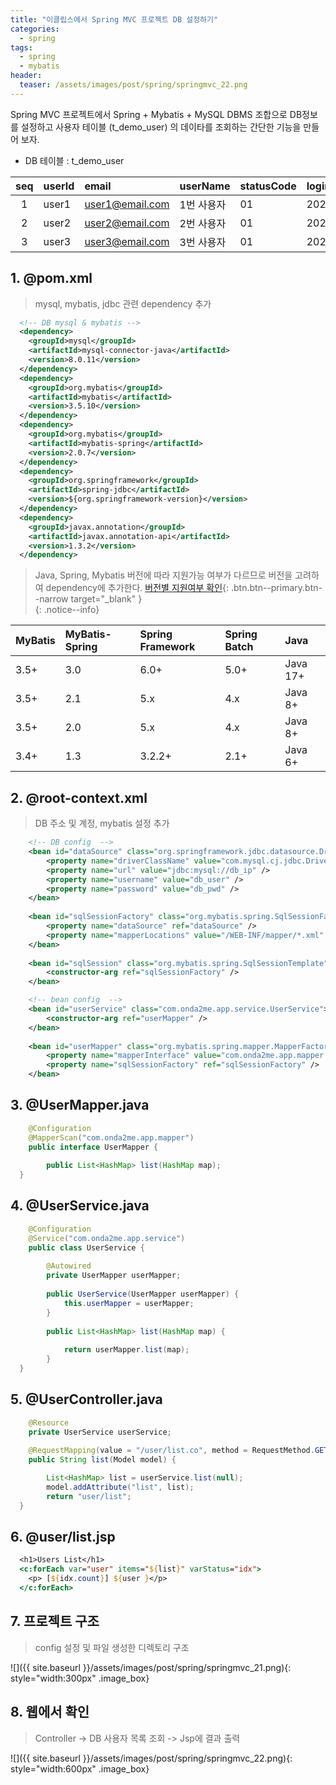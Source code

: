 ```yaml
---
title: "이클립스에서 Spring MVC 프로젝트 DB 설정하기"
categories: 
  - spring
tags:
  - spring
  - mybatis
header:
  teaser: /assets/images/post/spring/springmvc_22.png  
---
```


Spring MVC 프로젝트에서 Spring + Mybatis + MySQL DBMS 조합으로
DB정보를 설정하고 사용자 테이블 (t_demo_user) 의 데이타를 조회하는 간단한 기능을 만들어 보자.


+ DB 테이블 : t_demo_user    
  
| seq | userId | email | userName | statusCode | loginYmd |  
| :--: | :-- | :-- | :-- | :-- | :-- |      
| 1 | user1 | user1@email.com | 1번 사용자 | 01 | 20200101 |
| 2 | user2 | user2@email.com | 2번 사용자 | 01 | 20220202 |
| 3 | user3 | user3@email.com | 3번 사용자 | 01 | 20220303 |   

## 1. @pom.xml 
> mysql, mybatis, jdbc 관련 dependency 추가

``` xml
  <!-- DB mysql & mybatis -->
  <dependency>
    <groupId>mysql</groupId>
    <artifactId>mysql-connector-java</artifactId>
    <version>8.0.11</version>
  </dependency>    
  <dependency>
    <groupId>org.mybatis</groupId>
    <artifactId>mybatis</artifactId>
    <version>3.5.10</version>
  </dependency>
  <dependency>
    <groupId>org.mybatis</groupId>
    <artifactId>mybatis-spring</artifactId>
    <version>2.0.7</version>
  </dependency>
  <dependency>
    <groupId>org.springframework</groupId>
    <artifactId>spring-jdbc</artifactId>
    <version>${org.springframework-version}</version>
  </dependency>
  <dependency>
    <groupId>javax.annotation</groupId>
    <artifactId>javax.annotation-api</artifactId>
    <version>1.3.2</version>
  </dependency>
```    

>  Java, Spring, Mybatis 버전에 따라 지원가능 여부가 다르므로 버전을 고려하여 dependency에 추가한다. 
[버전별 지원여부 확인](http://mybatis.org/spring/ko/index.html){: .btn.btn--primary.btn--narrow target="_blank" }   
{: .notice--info}

| MyBatis | MyBatis-Spring | Spring Framework | Spring Batch | Java |    
| :-- | :-- | :-- | :-- | :-- |     
| 3.5+ | 3.0 | 6.0+ | 5.0+ | Java 17+ |
| 3.5+ | 2.1 | 5.x | 4.x | Java 8+ |
| 3.5+ | 2.0 | 5.x | 4.x | Java 8+ |
| 3.4+ | 1.3 | 3.2.2+ | 2.1+ | Java 6+ |  

## 2. @root-context.xml
> DB 주소 및 계정, mybatis 설정 추가

``` xml	
    <!-- DB config  --> 
    <bean id="dataSource" class="org.springframework.jdbc.datasource.DriverManagerDataSource" > 
        <property name="driverClassName" value="com.mysql.cj.jdbc.Driver" />    
        <property name="url" value="jdbc:mysql://db_ip" />
        <property name="username" value="db_user" />
        <property name="password" value="db_pwd" />
    </bean> 
    
    <bean id="sqlSessionFactory" class="org.mybatis.spring.SqlSessionFactoryBean">
        <property name="dataSource" ref="dataSource" />
        <property name="mapperLocations" value="/WEB-INF/mapper/*.xml" />
    </bean> 
                    
    <bean id="sqlSession" class="org.mybatis.spring.SqlSessionTemplate">
        <constructor-arg ref="sqlSessionFactory" />
    </bean> 

    <!-- bean config  --> 
    <bean id="userService" class="com.onda2me.app.service.UserService">
        <constructor-arg ref="userMapper" />
    </bean>
    
    <bean id="userMapper" class="org.mybatis.spring.mapper.MapperFactoryBean">
        <property name="mapperInterface" value="com.onda2me.app.mapper.UserMapper" />
        <property name="sqlSessionFactory" ref="sqlSessionFactory" />
    </bean>
```
## 3. @UserMapper.java
``` java
	@Configuration
	@MapperScan("com.onda2me.app.mapper")
	public interface UserMapper {
		
		public List<HashMap> list(HashMap map);
  }
```

## 4. @UserService.java
``` java
	@Configuration
	@Service("com.onda2me.app.service")
	public class UserService {
	
		@Autowired 
		private UserMapper userMapper;
		
		public UserService(UserMapper userMapper) {
			this.userMapper = userMapper;
		}
		
		public List<HashMap> list(HashMap map) {
			
			return userMapper.list(map);
		}
  }
```
## 5. @UserController.java
``` java
	@Resource
	private UserService userService;	
	
	@RequestMapping(value = "/user/list.co", method = RequestMethod.GET)
	public String list(Model model) {

		List<HashMap> list = userService.list(null);
		model.addAttribute("list", list);
		return "user/list";
  }
```

## 6. @user/list.jsp
``` jsp
  <h1>Users List</h1>	
  <c:forEach var="user" items="${list}" varStatus="idx">
    <p> [${idx.count}] ${user }</p>
  </c:forEach>
```

## 7. 프로젝트 구조
> config 설정 및 파일 생성한 디렉토리 구조

![]({{ site.baseurl }}/assets/images/post/spring/springmvc_21.png){: style="width:300px" .image_box}

## 8. 웹에서 확인
> Controller -> DB 사용자 목록 조회 -> Jsp에 결과 출력

![]({{ site.baseurl }}/assets/images/post/spring/springmvc_22.png){: style="width:600px" .image_box}


